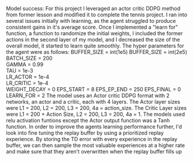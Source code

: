 Model success: For this project I leveraged an actor critic DDPG method from former lesson and modified it to complete the tennis project. I ran into several issues initially with learning, as the agent struggled to produce consistent gains in it's average score. Once I implemented a "learn for" function, a function to randomize the initial weights, I included the former actions in the second layer of my model, and I decreased the size of the overall model, it started to learn quite smoothly. The hyper parameters for the agent were as follows: BUFFER_SIZE = int(1e5)
BUFFER_SIZE = int(2e5)  
BATCH_SIZE = 200       
GAMMA = 0.99            
TAU = 1e-3              
LR_ACTOR = 1e-4        
LR_CRITIC = 1e-4       
WEIGHT_DECAY = 0
EPS_START = 8
EPS_EP_END = 250 
EPS_FINAL = 0 
LEARN_FOR = 2
The model uses an Actor critic DDPG format with 2 networks, an actor and a critic, each with 4 layers. The Actor layer sizes were L1 = 200, L2 = 200, L3 = 200, 4a = action_size. The Critic Layer sizes were L1 = 200 + Action Size, L2 = 200, L3 = 200, 4a = 1. The models used relu activation funtions except the Actor output function was a Tanh function. In order to improve the agents learning performance further, I'd look into fine tuning the replay buffer by using a prioritized replay experience. By storing the TD error with every experience in the replay buffer, we can then sample the most valuable experiences at a higher rate and make sure that they aren't overwritten when the replay buffer fills up
